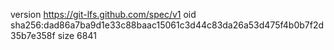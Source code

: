 version https://git-lfs.github.com/spec/v1
oid sha256:dad86a7ba9d1e33c88baac15061c3d44c83da26a53d475f4b0b7f2d35b7e358f
size 6841
